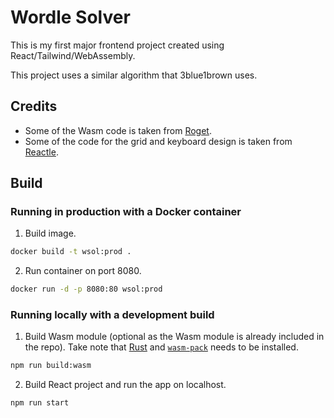 # Wordle Solver

This is my first major frontend project created using React/Tailwind/WebAssembly.

This project uses a similar algorithm that 3blue1brown uses.

## Credits

- Some of the Wasm code is taken from [Roget](https://github.com/jonhoo/roget).
- Some of the code for the grid and keyboard design is taken from [Reactle](https://github.com/cwackerfuss/react-wordle).

## Build

### Running in production with a Docker container

1. Build image.

```sh
docker build -t wsol:prod .
```

2. Run container on port 8080.

```sh
docker run -d -p 8080:80 wsol:prod
```

### Running locally with a development build

1. Build Wasm module (optional as the Wasm module is already included in the repo). Take note that [Rust](https://rustup.rs/) and [`wasm-pack`](https://github.com/rustwasm/wasm-pack/) needs to be installed.

```sh
npm run build:wasm
```

2. Build React project and run the app on localhost.

```sh
npm run start
```
